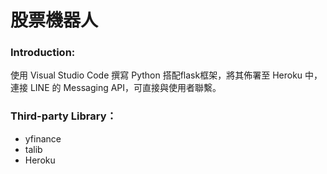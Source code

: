 # 股票機器人
### Introduction:
使用 Visual Studio Code 撰寫 Python 搭配flask框架，將其佈署至 Heroku 中，連接 LINE 的 Messaging API，可直接與使用者聯繫。

### Third-party Library：
* yfinance
* talib
* Heroku

